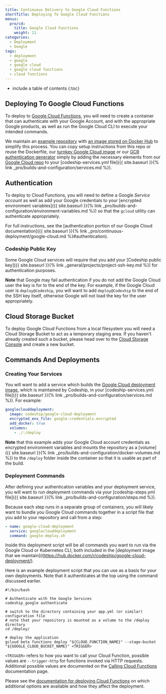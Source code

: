 ```yaml
---
title: Continuous Delivery to Google Cloud Functions
shortTitle: Deploying To Google Cloud Functions
menus:
  pro/cd:
    title: Google Cloud Functions
    weight: 11
categories:
  - Deployment
  - Google
tags:
  - deployment
  - google
  - google cloud
  - google cloud functions
  - cloud functions
---
```


* include a table of contents
{:toc}

## Deploying To Google Cloud Functions

To deploy to [Google Cloud Functions](https://cloud.google.com/functions/), you will need to create a container that can authenticate with your Google Account, and with the appropriate Google products, as well as run the Google Cloud CLI to execute your intended commands.

We maintain an [example repository](https://github.com/codeship-library/google-cloud-deployment) with [an image stored on Docker Hub](https://hub.docker.com/r/codeship/google-cloud-deployment/) to simplify this process. You can copy setup instructions from this repo or reuse the Dockerfile, our [turnkey Google Cloud image](https://hub.docker.com/r/codeship/google-cloud-deployment/) or our [GCR authentication generator](https://hub.docker.com/r/codeship/gcr-dockercfg-generator/) simply by adding the necessary elements from our [Google Cloud repo](https://github.com/codeship-library/google-cloud-deployment) to your [codeship-services.yml file]({{ site.baseurl }}{% link _pro/builds-and-configuration/services.md %}).

## Authentication

To deploy to Cloud Functions, you will need to define a Google _Service account_ as well as add your Google credentials to your [encrypted environment variables]({{ site.baseurl }}{% link _pro/builds-and-configuration/environment-variables.md %}) so that the `gcloud` utility can authenticate appropriately.

For full instructions, see the [authentication portion of our Google Cloud documentation]({{ site.baseurl }}{% link _pro/continuous-deployment/google-cloud.md %}#authentication).

### Codeship Public Key

Some Google Cloud services will require that you add your [Codeship public key]({{ site.baseurl }}{% link _general/projects/project-ssh-key.md %}) for authentication purposes.

**Note** that Google may fail authentication if you do not add the Google Cloud user the key is for to the end of the key. For example, if the Google Cloud user is `deploy@Codeship`, you will want to add `deploy@Codeship` to the end of the SSH key itself, otherwise Google will not load the key for the user appropriately.

## Cloud Storage Bucket

To deploy Google Cloud Functions from a local filesystem you will need a Cloud Storage Bucket to act as a temporary staging area. If you haven't already created such a bucket, please head over to the [Cloud Storage Console](https://console.cloud.google.com/storage/browser) and create a new bucket.

## Commands And Deployments

### Creating Your Services

You will want to add a service which builds the [Google Cloud deployment image](https://hub.docker.com/r/codeship/google-cloud-deployment/), which is maintained by Codeship, in your [codeship-services.yml file]({{ site.baseurl }}{% link _pro/builds-and-configuration/services.md %}). For example:

```yaml
googleclouddeployment:
  image: codeship/google-cloud-deployment
  encrypted_env_file: google-credentials.encrypted
  add_docker: true
  volumes:
    - ./:/deploy
```

**Note** that this example adds your Google Cloud account credentials as encrypted environment variables and mounts the repository as a [volume]({{ site.baseurl }}{% link _pro/builds-and-configuration/docker-volumes.md %}) to the `/deploy` folder inside the container so that it is usable as part of the build.

### Deployment Commands

After defining your authentication variables and your deployment service, you will want to run deployment commands via your [codeship-steps.yml file]({{ site.baseurl }}{% link _pro/builds-and-configuration/steps.md %}).

Because each step runs in a separate group of containers, you will likely want to bundle you Google Cloud commands together in a script file that you add to your repository and call from a step:

```yaml
- name: google-cloud-deployment
  service: googleclouddeployment
  command: google-deploy.sh
```

Inside this deployment script will be all commands you want to run via the Google Cloud or Kubernetes CLI, both included in the [deployment image that we maintain]((https://hub.docker.com/r/codeship/google-cloud-deployment/).

Here is an example deployment script that you can use as a basis for your own deployments. Note that it authenticates at the top using the command discussed earlier.

```shell
#!/bin/bash

# Authenticate with the Google Services
codeship_google authenticate

# switch to the directory containing your app.yml (or similar) configuration file
# note that your repository is mounted as a volume to the /deploy directory
cd /deploy/

# deploy the application
gcloud beta functions deploy "${CLOUD_FUNCTION_NAME}" --stage-bucket "${GOOGLE_CLOUD_BUCKET_NAME}" <TRIGGER>
```

`<TRIGGER>` refers to how you want to call your Cloud Function, possible values are `--trigger-http` for functions invoked via HTTP requests. Additional possible values are documented on the [Calling Cloud Functions](https://cloud.google.com/functions/docs/calling/) documentation page.

Please see the [documentation for deploying Cloud Functions](https://cloud.google.com/functions/docs/deploying/filesystem) on which additional options are available and how they affect the deployment.
